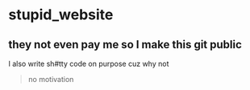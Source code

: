 # stupid_website

they not even pay me so I make this git public
---
I also write sh#tty code on purpose cuz why not
> no motivation
